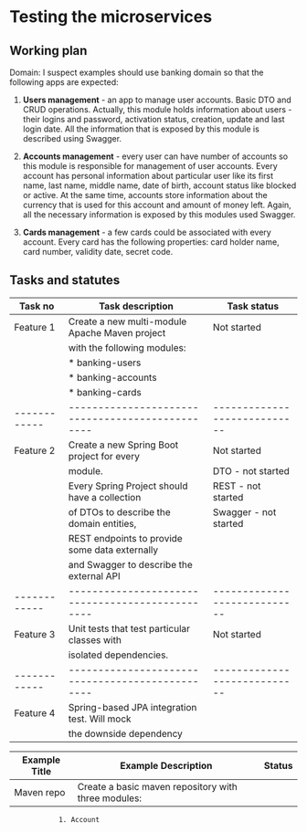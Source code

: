 # Testing the microservices

## Working plan

Domain: I suspect examples should use banking domain so that the following apps are expected:

1. **Users management** - an app to manage user accounts. Basic DTO and CRUD operations. Actually, 
this module holds information about users - their logins and password, activation status, creation, 
update and last login date. All the information that is exposed by this module is described using Swagger. 

2. **Accounts management** - every user can have number of accounts so this module is responsible 
for management of user accounts. Every account has personal information about particular user
like its first name, last name, middle name, date of birth, account status like blocked or active.
At the same time, accounts store information about the currency that is used for this account
and amount of money left. Again, all the necessary information is exposed by this modules used Swagger.   

3. **Cards management** - a few cards could be associated with every account. Every card has the
following properties: card holder name, card number, validity date, secret code.  

## Tasks and statutes

| Task no    | Task description                               | Task status                |
| -----------|------------------------------------------------| ---------------------------|
| Feature 1  | Create a new multi-module Apache Maven project | Not started                |
|            | with the following modules:                    |                            |
|            | * banking-users                                |                            |
|            | * banking-accounts                             |                            |
|            | * banking-cards                                |                            |
|------------|------------------------------------------------|----------------------------|
| Feature 2  | Create a new Spring Boot project for every     | Not started                |
|            | module.                                        | DTO - not started          |
|            | Every Spring Project should have a collection  | REST - not started         |
|            | of DTOs to describe the domain entities,       | Swagger - not started      |
|            | REST endpoints to provide some data externally |                            |
|            | and Swagger to describe the external API       |                            |
|------------|------------------------------------------------|----------------------------|
| Feature 3  | Unit tests that test particular classes with   | Not started                |
|            | isolated dependencies.                         |                            |
|------------|------------------------------------------------|----------------------------|
| Feature 4  | Spring-based JPA integration test. Will mock   |                            |
|            | the downside dependency


Example Title | Example Description | Status
--------------|---------------------|-------
Maven repo    | Create a basic maven repository with three modules:
                1. Account
